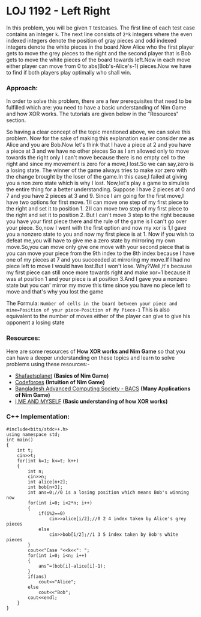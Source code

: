 # LOJ 1192 - Left Right

In this problem, you will be given `T` testcases. The first line of each test case contains an integer `k`. The next line consists of `2*k` integers where the even indexed integers denote the position of gray pieces 
and odd indexed integers denote the white pieces in the board.Now Alice who the first player gets to move the grey pieces to the right and the second player that is Bob gets to move the white pieces of the board
towards left.Now in each move either player can move from 0 to abs(Bob's-Alice's-1) pieces.Now we have to find if both players play optimally who shall win.


### Approach:
In order to solve this problem, there are a few prerequisites that need to be fulfilled which are: you need to have a basic understanding of Nim Game and how XOR works. The tutorials are given below in the "Resources" section.

So having a clear concept of the topic mentioned above, we can solve this problem.
Now for the sake of making this explanation easier consider me as Alice and you are Bob.Now let's think that I have a piece at 2 and you have a piece at 3 and we have no other pieces
So as I am allowed only to move towards the right only I can't move because there is no empty cell to the right and since my movement is zero for a move,I lost.So we can say,zero is a losing state.
The winner of the game always tries to make xor zero with the change brought by the loser of the game.In this case,I failed at giving you a non zero state which is why I lost.
Now,let's play a game to simulate the entire thing for a better understanding.
Suppose I have 2 pieces at 0 and 7 and you have 2 pieces at 3 and 9.
Since I am going for the first move,I have two options for first move.
1)I can move one step of my first piece to the right and set it to position 1.
2)I can move two step of my first piece to the right and set it to position 2.
But I can't move 3 step to the right because you have your first piece there and the rule of the game is I can't go over your piece.
So,now I went with the first option and now my xor is 1,I gave you a nonzero state to you and now my first piece is at 1. Now if you wish to defeat me,you will have to give me a zero state by mirroring my own move.So,you can move only give one move with your second piece that is you can move your piece from the 9th index to the 8th index because I have one of my pieces at 7 and you succeeded at mirroring my move.If I had no piece left to move I would have lost.But I won't lose. Why?Well,it's because my first piece can still once more towards right and make xor=1 because it was at position 1 and your piece is at position 3.And I gave you a nonzero state but you can' mirror my move this time since you have no piece left to move and that's why you lost the game

The Formula:
`Number of cells in the board between your piece and mine=Position of your piece-Position of My Piece-1`
This is also equivalent to the number of moves either of the player can give to give his opponent a  losing state

### Resources:
Here are some resources of  **How XOR works and Nim Game** so that you can have a deeper understanding on these topics and learn to solve problems using these resources:-

- [Shafaetsplanet](http://www.shafaetsplanet.com/?p=2608) **(Basics of Nim Game)**
- [Codeforces](https://codeforces.com/blog/entry/66040) **(Intuition of Nim Game)**
- [Bangladesh Advanced Computing Society - BACS](https://www.youtube.com/watch?v=2GoUYpQlAUY&t=9419s) **(Many Applications of Nim Game)**
- [I,ME AND MYSELF](http://zobayer.blogspot.com/2009/12/bitwise-operations-in-cc-part-1.html) **(Basic understanding of how XOR works)**

### C++ Implementation:
```
#include<bits/stdc++.h>
using namespace std;
int main()
{
    int t;
    cin>>t;
    for(int k=1; k<=t; k++)
    {
        int n;
        cin>>n;
        int alice[n+2];
        int bob[n+3];
        int ans=0;//0 is a losing position which means Bob's winning now
        for(int i=0; i<2*n; i++)
        {
            if(i%2==0)
                cin>>alice[i/2];//0 2 4 index taken by Alice's grey pieces
            else
                cin>>bob[i/2];//1 3 5 index taken by Bob's white pieces
        }
        cout<<"Case "<<k<<": ";
        for(int i=0; i<n; i++)
        {
            ans^=(bob[i]-alice[i]-1);
        }
        if(ans)
            cout<<"Alice";
        else
            cout<<"Bob";
        cout<<endl;
    }
}
```
